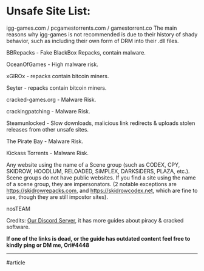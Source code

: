 # Unsafe Site List:

igg-games.com / pcgamestorrents.com / gamestorrent.co The main reasons why igg-games is not recommended is due to their history of shady behavior, such as including their own form of DRM into their .dll files.

BBRepacks - Fake BlackBox Repacks, contain malware.

OceanOfGames - High malware risk.

xGIROx - repacks contain bitcoin miners.

Seyter - repacks contain bitcoin miners.

cracked-games.org - Malware Risk.

crackingpatching - Malware Risk.

Steamunlocked - Slow downloads, malicious link redirects & uploads stolen releases from other unsafe sites.

The Pirate Bay - Malware Risk.

Kickass Torrents - Malware Risk.

Any website using the name of a Scene group (such as CODEX, CPY, SKIDROW, HOODLUM, RELOADED, SiMPLEX, DARKSiDERS, PLAZA, etc.). Scene groups do not have public websites. If you find a site using the name of a scene group, they are impersonators. (2 notable exceptions are https://skidrowrepacks.com, and https://skidrowcodex.net, which are fine to use, though they are still impostor sites).

nosTEAM

Credits: [Our Discord Server](https://discord.gg/enMG8bXUbn), it has more guides about piracy & cracked software.

**If one of the links is dead, or the guide has outdated content feel free to kindly ping or DM me, Ori#4448**

***

\#article
